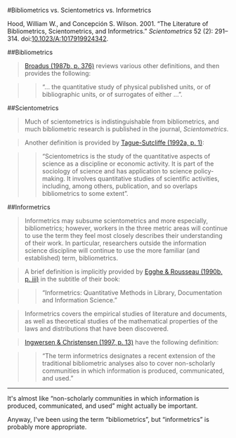 #Bibliometrics vs. Scientometrics vs. Informetrics

Hood, William W., and Concepción S. Wilson. 2001. “The Literature of Bibliometrics, Scientometrics, and Informetrics.” *Scientometrics* 52 (2): 291–314. doi:[10.1023/A:1017919924342](http://doi.org/10.1023/A:1017919924342).


##Bibliometrics

>[Broadus (1987b, p. 376)](http://doi.org/10.1007/BF02016680) reviews various other definitions, and then provides the following:

>>“... the quantitative study of physical published units, or of bibliographic units, or of surrogates of either ...”.


##Scientometrics

>Much of scientometrics is indistinguishable from bibliometrics, and much bibliometric research is published in the journal, *Scientometrics*.

>Another definition is provided by [Tague-Sutcliffe (1992a, p. 1)](http://doi.org/10.1016/0306-4573(92)90087-G):

>>“Scientometrics is the study of the quantitative aspects of science as a discipline or economic activity. It is part of the sociology of science and has application to science policy-making. It involves quantitative studies of scientific activities, including, among others, publication, and so overlaps bibliometrics to some extent”.


##Informetrics

>Informetrics may subsume scientometrics and more especially, bibliometrics; however, workers in the three metric areas will continue to use the term they feel most closely describes their understanding of their work. In particular, researchers outside the information science discipline will continue to use the more familiar (and established) term, bibliometrics.

>A brief definition is implicitly provided by [Egghe & Rousseau (1990b, p. iii)](http://catalog.hathitrust.org/Record/002225028) in the subtitle of their book:

>>“Informetrics: Quantitative Methods in Library, Documentation and Information Science.”

>Informetrics covers the empirical studies of literature and documents, as well as theoretical studies of the mathematical properties of the laws and distributions that have been discovered.

>[Ingwersen & Christensen (1997, p. 13)](http://onlinelibrary.wiley.com/doi/10.1002/(SICI)1097-4571(199703)48:3%3C205::AID-ASI3%3E3.0.CO;2-0/abstract) have the following definition:

>>“The term informetrics designates a recent extension of the traditional bibliometric analyses also to cover non-scholarly communities in which information is produced, communicated, and used.”

----

It's almost like “non-scholarly communities in which information is produced, communicated, and used” might actually be important.

Anyway, I've been using the term “bibliometrics”, but “informetrics” is probably more appropriate.




